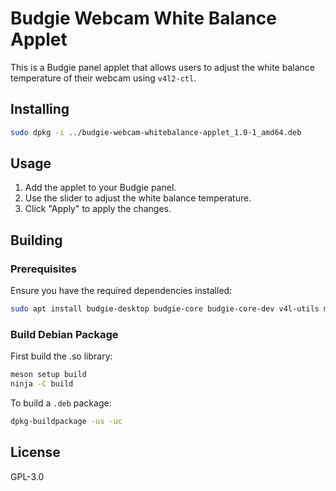 # Budgie Webcam White Balance Applet

This is a Budgie panel applet that allows users to adjust the white balance temperature of their webcam using `v4l2-ctl`.


## Installing
```bash
sudo dpkg -i ../budgie-webcam-whitebalance-applet_1.0-1_amd64.deb
```

## Usage
1. Add the applet to your Budgie panel.
2. Use the slider to adjust the white balance temperature.
3. Click "Apply" to apply the changes.

## Building
### Prerequisites
Ensure you have the required dependencies installed:
```bash
sudo apt install budgie-desktop budgie-core budgie-core-dev v4l-utils meson ninja-build valac
```


### Build Debian Package
First build the .so library:
```bash
meson setup build
ninja -C build
```

To build a `.deb` package:
```bash
dpkg-buildpackage -us -uc
```

## License
GPL-3.0
